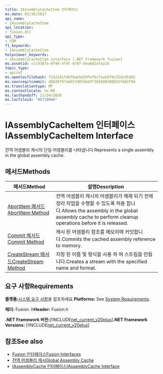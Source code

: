 ```yaml
---
title: IAssemblyCacheItem 인터페이스
ms.date: 03/30/2017
api_name:
- IAssemblyCacheItem
api_location:
- fusion.dll
api_type:
- COM
f1_keywords:
- IAssemblyCacheItem
helpviewer_keywords:
- IAssemblyCacheItem interface [.NET Framework fusion]
ms.assetid: ccc9387a-9f44-4f4f-bf8f-0ea6d2afa21b
topic_type:
- apiref
ms.openlocfilehash: 72922d1fd0f8ae5e59fe76c7aa50f9c52dcd5302
ms.sourcegitcommit: d8020797a6657d0fbbdff362b80300815f682f94
ms.translationtype: MT
ms.contentlocale: ko-KR
ms.lasthandoff: 11/24/2020
ms.locfileid: "95719946"
---
```

# <a name="iassemblycacheitem-interface"></a><span data-ttu-id="a1780-102">IAssemblyCacheItem 인터페이스</span><span class="sxs-lookup"><span data-stu-id="a1780-102">IAssemblyCacheItem Interface</span></span>

<span data-ttu-id="a1780-103">전역 어셈블리 캐시의 단일 어셈블리를 나타냅니다.</span><span class="sxs-lookup"><span data-stu-id="a1780-103">Represents a single assembly in the global assembly cache.</span></span>  
  
## <a name="methods"></a><span data-ttu-id="a1780-104">메서드</span><span class="sxs-lookup"><span data-stu-id="a1780-104">Methods</span></span>  
  
|<span data-ttu-id="a1780-105">메서드</span><span class="sxs-lookup"><span data-stu-id="a1780-105">Method</span></span>|<span data-ttu-id="a1780-106">설명</span><span class="sxs-lookup"><span data-stu-id="a1780-106">Description</span></span>|  
|------------|-----------------|  
|[<span data-ttu-id="a1780-107">AbortItem 메서드</span><span class="sxs-lookup"><span data-stu-id="a1780-107">AbortItem Method</span></span>](iassemblycacheitem-abortitem-method.md)|<span data-ttu-id="a1780-108">전역 어셈블리 캐시의 어셈블리가 해제 되기 전에 정리 작업을 수행할 수 있도록 허용 합니다.</span><span class="sxs-lookup"><span data-stu-id="a1780-108">Allows the assembly in the global assembly cache to perform cleanup operations before it is released.</span></span>|  
|[<span data-ttu-id="a1780-109">Commit 메서드</span><span class="sxs-lookup"><span data-stu-id="a1780-109">Commit Method</span></span>](iassemblycacheitem-commit-method.md)|<span data-ttu-id="a1780-110">캐시 된 어셈블리 참조를 메모리에 커밋합니다.</span><span class="sxs-lookup"><span data-stu-id="a1780-110">Commits the cached assembly reference to memory.</span></span>|  
|[<span data-ttu-id="a1780-111">CreateStream 메서드</span><span class="sxs-lookup"><span data-stu-id="a1780-111">CreateStream Method</span></span>](iassemblycacheitem-createstream-method.md)|<span data-ttu-id="a1780-112">지정 된 이름 및 형식을 사용 하 여 스트림을 만듭니다.</span><span class="sxs-lookup"><span data-stu-id="a1780-112">Creates a stream with the specified name and format.</span></span>|  
  
## <a name="requirements"></a><span data-ttu-id="a1780-113">요구 사항</span><span class="sxs-lookup"><span data-stu-id="a1780-113">Requirements</span></span>  

 <span data-ttu-id="a1780-114">**플랫폼:**[시스템 요구 사항](../../get-started/system-requirements.md)을 참조하세요.</span><span class="sxs-lookup"><span data-stu-id="a1780-114">**Platforms:** See [System Requirements](../../get-started/system-requirements.md).</span></span>  
  
 <span data-ttu-id="a1780-115">**헤더:** Fusion. h</span><span class="sxs-lookup"><span data-stu-id="a1780-115">**Header:** Fusion.h</span></span>  
  
 <span data-ttu-id="a1780-116">**.NET Framework 버전:**[!INCLUDE[net_current_v20plus](../../../../includes/net-current-v20plus-md.md)]</span><span class="sxs-lookup"><span data-stu-id="a1780-116">**.NET Framework Versions:** [!INCLUDE[net_current_v20plus](../../../../includes/net-current-v20plus-md.md)]</span></span>  
  
## <a name="see-also"></a><span data-ttu-id="a1780-117">참조</span><span class="sxs-lookup"><span data-stu-id="a1780-117">See also</span></span>

- [<span data-ttu-id="a1780-118">Fusion 인터페이스</span><span class="sxs-lookup"><span data-stu-id="a1780-118">Fusion Interfaces</span></span>](fusion-interfaces.md)
- [<span data-ttu-id="a1780-119">전역 어셈블리 캐시</span><span class="sxs-lookup"><span data-stu-id="a1780-119">Global Assembly Cache</span></span>](../../app-domains/gac.md)
- [<span data-ttu-id="a1780-120">IAssemblyCache 인터페이스</span><span class="sxs-lookup"><span data-stu-id="a1780-120">IAssemblyCache Interface</span></span>](iassemblycache-interface.md)
